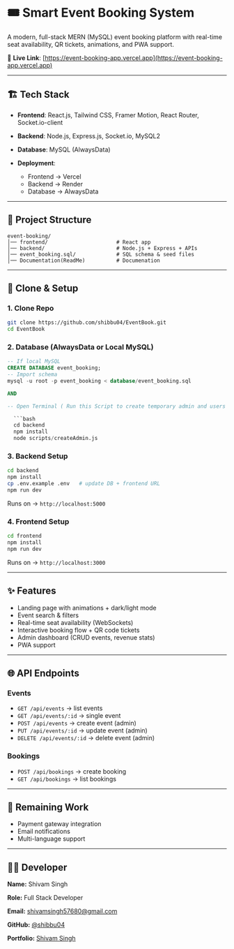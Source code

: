 # 🎟️ Smart Event Booking System

A modern, full-stack MERN (MySQL) event booking platform with real-time seat availability, QR tickets, animations, and PWA support.

🔗 **Live Link**: [https://event-booking-app.vercel.app](https://event-booking-app.vercel.app)

---

## 🏗 Tech Stack

* **Frontend**: React.js, Tailwind CSS, Framer Motion, React Router, Socket.io-client
* **Backend**: Node.js, Express.js, Socket.io, MySQL2
* **Database**: MySQL (AlwaysData)
* **Deployment**:

  * Frontend → Vercel
  * Backend → Render
  * Database → AlwaysData

---

## 📂 Project Structure

```
event-booking/
│── frontend/                      # React app
│── backend/                       # Node.js + Express + APIs
│── event_booking.sql/             # SQL schema & seed files
│── Documentation(ReadMe)          # Documenation
```

---

## 🚀 Clone & Setup

### 1. Clone Repo

```bash
git clone https://github.com/shibbu04/EventBook.git
cd EventBook
```

### 2. Database (AlwaysData or Local MySQL)

```sql
-- If local MySQL
CREATE DATABASE event_booking;
-- Import schema
mysql -u root -p event_booking < database/event_booking.sql

AND

-- Open Terminal ( Run this Script to create temporary admin and users to login)

  ```bash
  cd backend
  npm install 
  node scripts/createAdmin.js
  ```

### 3. Backend Setup

```bash
cd backend
npm install
cp .env.example .env   # update DB + frontend URL
npm run dev
```

Runs on → `http://localhost:5000`

### 4. Frontend Setup

```bash
cd frontend
npm install
npm run dev
```

Runs on → `http://localhost:3000`

---

## ✨ Features

* Landing page with animations + dark/light mode
* Event search & filters
* Real-time seat availability (WebSockets)
* Interactive booking flow + QR code tickets
* Admin dashboard (CRUD events, revenue stats)
* PWA support

---

## 🌐 API Endpoints

### Events

* `GET /api/events` → list events
* `GET /api/events/:id` → single event
* `POST /api/events` → create event (admin)
* `PUT /api/events/:id` → update event (admin)
* `DELETE /api/events/:id` → delete event (admin)

### Bookings

* `POST /api/bookings` → create booking
* `GET /api/bookings` → list bookings

---

## 📝 Remaining Work

* Payment gateway integration
* Email notifications
* Multi-language support

---

## 👨‍💻 Developer

**Name:** Shivam Singh

**Role:** Full Stack Developer

**Email:** [shivamsingh57680@gmail.com](mailto:shivamsingh57680@gmail.com)

**GitHub:** [@shibbu04](https://github.com/shibbu04)

**Portfolio:** [Shivam Singh](https://shivam04.vercel.app/)
